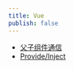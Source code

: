 ```yaml
---
title: Vue
publish: false
---
```


* [父子组件通信](01、父子组件通信.md)
* [Provide/Inject](02、provide-inject.md)